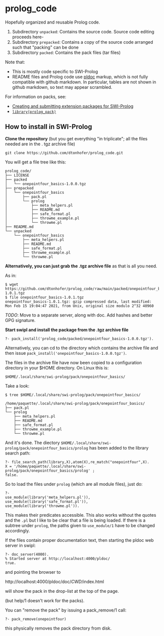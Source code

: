 # prolog_code

Hopefully organized and reusable Prolog code.

1. Subdirectory `unpacked`: Contains the source code. Source code editing proceeds here-
1. Subdirectory `prepacked`: Contains a copy of the source code arranged such that "packing" can be done
1. Subdirectory `packed`: Contains the pack files (tar files)

Note that:

- This is mostly code specific to SWI-Prolog
- README files and Prolog code use [pldoc](https://eu.swi-prolog.org/pldoc/doc_for?object=section%28%27packages/pldoc.html%27%29) 
  markup, which is not fully compatible with github markdown. In particular, tables are not shown in github markdown, 
  so text may appear scrambled.

For information on packs, see:

- [Creating and submitting extension packages for SWI-Prolog](https://eu.swi-prolog.org/howto/Pack.html)
- [`library(prolog_pack)`](https://eu.swi-prolog.org/pldoc/man?section=prologpack)

## How to install in SWI-Prolog

**Clone the repository** (but you get everything "in triplicate"; all the files needed are in the . tgz archive file)

```
git clone https://github.com/dtonhofer/prolog_code.git
```

You will get a file tree like this:

```
prolog_code/
├── LICENSE
├── packed
│   └── onepointfour_basics-1.0.0.tgz
├── prepacked
│   └── onepointfour_basics
│       ├── pack.pl
│       └── prolog
│           ├── meta_helpers.pl
│           ├── README.md
│           ├── safe_format.pl
│           ├── throwme_example.pl
│           └── throwme.pl
├── README.md
└── unpacked
    └── onepointfour_basics
        ├── meta_helpers.pl
        ├── README.md
        ├── safe_format.pl
        ├── throwme_example.pl
        └── throwme.pl
```

**Alternatively, you can just grab the .tgz archive file** as that is all you need.

As in:

```
$ wget https://github.com/dtonhofer/prolog_code/raw/main/packed/onepointfour_basics-1.0.1.tgz
$ file onepointfour_basics-1.0.1.tgz 
onepointfour_basics-1.0.1.tgz: gzip compressed data, last modified: Mon Feb 15 19:04:47 2021, from Unix, original size modulo 2^32 40960
```

*TODO*: Move to a separate server, along with doc. Add hashes and better GPG signature.

**Start swipl and install the package from the .tgz archive file**

```
?- pack_install('prolog_code/packed/onepointfour_basics-1.0.0.tgz').
```

Alternatively, you can cd to the directory which contains the archive file and then issue `pack_install('onepointfour_basics-1.0.0.tgz')`.

The files in the archive file have now been copied to a configuration directory in your $HOME directory. On Linux this is:

```
$HOME/.local/share/swi-prolog/pack/onepointfour_basics/
```

Take a look:

```
$ tree $HOME/.local/share/swi-prolog/pack/onepointfour_basics/

/home/paquette/.local/share/swi-prolog/pack/onepointfour_basics/
├── pack.pl
└── prolog
    ├── meta_helpers.pl
    ├── README.md
    ├── safe_format.pl
    ├── throwme_example.pl
    └── throwme.pl
```

And it's done. The diectory `$HOME/.local/share/swi-prolog/pack/onepointfour_basics/prolog` has been added to the library search path:

```
?- file_search_path(library,X),atom(X),re_match("onepointfour",X).
X = '/home/paquette/.local/share/swi-prolog/pack/onepointfour_basics/prolog' ;
false.
```

So to load the files under `prolog` (which are all module files), just do:

```
?- 
use_module(library('meta_helpers.pl')),
use_module(library('safe_format.pl')),
use_module(library('throwme.pl')).
```

This makes their predicates accessible. This also works without the quotes and
the `.pl` but I like to be clear that a file is being loaded. 
If there is a subtree under `prolog`, the paths given to `use_module/1` have to be changed accordingly.

If the files contain proper documentation text, then starting the pldoc web server in swipl:

```
?- doc_server(4000).
% Started server at http://localhost:4000/pldoc/
true.
```

and pointing the browser to 

http://localhost:4000/pldoc/doc/_CWD_/index.html

will show the pack in the drop-list at the top of the page.

(but help/1 doesn't work for the packs).

You can "remove the pack" by issuing a pack_remove/1 call:

```
?- pack_remove(onepointfour)
```

this physically removes the pack directory from disk.
